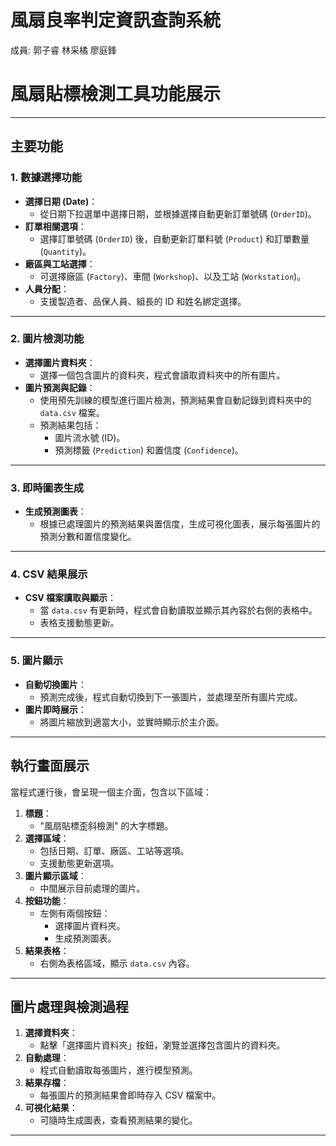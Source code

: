 #  風扇良率判定資訊查詢系統
成員: 郭子睿 林采橘 廖庭鋒

# 風扇貼標檢測工具功能展示

---

## 主要功能

### 1. 數據選擇功能
- **選擇日期 (Date)**：
  - 從日期下拉選單中選擇日期，並根據選擇自動更新訂單號碼 (`OrderID`)。
- **訂單相關選項**：
  - 選擇訂單號碼 (`OrderID`) 後，自動更新訂單料號 (`Product`) 和訂單數量 (`Quantity`)。
- **廠區與工站選擇**：
  - 可選擇廠區 (`Factory`)、車間 (`Workshop`)、以及工站 (`Workstation`)。
- **人員分配**：
  - 支援製造者、品保人員、組長的 ID 和姓名綁定選擇。

---

### 2. 圖片檢測功能
- **選擇圖片資料夾**：
  - 選擇一個包含圖片的資料夾，程式會讀取資料夾中的所有圖片。
- **圖片預測與記錄**：
  - 使用預先訓練的模型進行圖片檢測，預測結果會自動記錄到資料夾中的 `data.csv` 檔案。
  - 預測結果包括：
    - 圖片流水號 (ID)。
    - 預測標籤 (`Prediction`) 和置信度 (`Confidence`)。

---

### 3. 即時圖表生成
- **生成預測圖表**：
  - 根據已處理圖片的預測結果與置信度，生成可視化圖表，展示每張圖片的預測分數和置信度變化。

---

### 4. CSV 結果展示
- **CSV 檔案讀取與顯示**：
  - 當 `data.csv` 有更新時，程式會自動讀取並顯示其內容於右側的表格中。
  - 表格支援動態更新。

---

### 5. 圖片顯示
- **自動切換圖片**：
  - 預測完成後，程式自動切換到下一張圖片，並處理至所有圖片完成。
- **圖片即時展示**：
  - 將圖片縮放到適當大小，並實時顯示於主介面。

---

## 執行畫面展示
當程式運行後，會呈現一個主介面，包含以下區域：

1. **標題**：
   - "風扇貼標歪斜檢測" 的大字標題。
2. **選擇區域**：
   - 包括日期、訂單、廠區、工站等選項。
   - 支援動態更新選項。
3. **圖片顯示區域**：
   - 中間展示目前處理的圖片。
4. **按鈕功能**：
   - 左側有兩個按鈕：
     - 選擇圖片資料夾。
     - 生成預測圖表。
5. **結果表格**：
   - 右側為表格區域，顯示 `data.csv` 內容。

---

## 圖片處理與檢測過程
1. **選擇資料夾**：
   - 點擊「選擇圖片資料夾」按鈕，瀏覽並選擇包含圖片的資料夾。
2. **自動處理**：
   - 程式自動讀取每張圖片，進行模型預測。
3. **結果存檔**：
   - 每張圖片的預測結果會即時存入 CSV 檔案中。
4. **可視化結果**：
   - 可隨時生成圖表，查看預測結果的變化。

---
